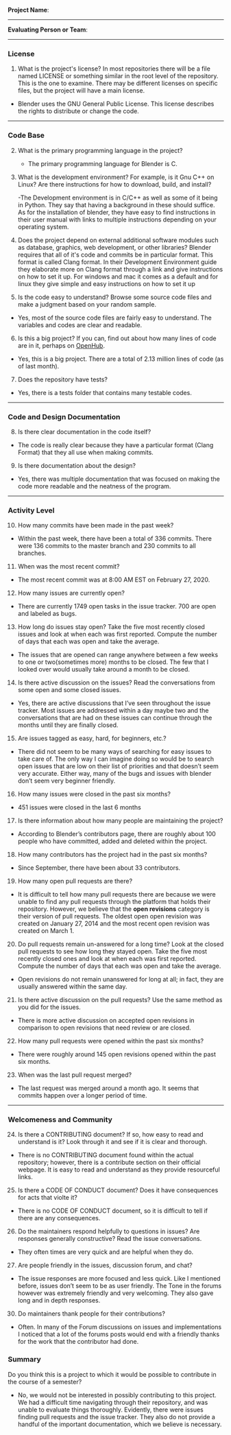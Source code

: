 **Project Name**:


---

**Evaluating Person or Team**:


---


### License

1. What is the project's license? In most repositories there will be a file named LICENSE or something similar in the root level of the repository. This is the one to examine. There may be different licenses on specific files, but the project will have a main license.
- Blender uses the GNU General Public License. This license describes the rights to distribute or change the code.

---

### Code Base


2. What is the primary programming language in the project?
    - The primary programming language for Blender is C.


3. What is the development environment? For example, is it Gnu C++ on Linux?
Are there instructions for how to download, build, and install?

   -The Development environment is in C/C++ as well as some of it being in Python. They say that having a background in these should suffice. As for the installation of blender, they have easy to find instructions in their user manual with links to multiple instructions depending on your operating system.

4. Does the project depend on external additional software modules such as
database,  graphics, web development, or other libraries?
   Blender requires that all of it's code and commits be in particular format. This format is called Clang format. In their Development Environment guide they elaborate more on Clang format through a link and give instructions on how to set it up. For windows and mac it comes as a default and for linux they give simple and easy instructions on how to set it up

5. Is the code easy to understand? Browse some source code files and make
a judgment based on your random sample.
- Yes, most of the source code files are fairly easy to understand. The variables and codes are clear and readable.

6. Is this a big project? If you can, find out about how many lines of code
are in it, perhaps on [OpenHub](https://www.openhub.net/).
- Yes, this is a big project. There are a total of 2.13 million lines of code (as of last month).


7. Does the repository have tests?
- Yes, there is a tests folder that contains many testable codes.


---

### Code and Design Documentation
8. Is there clear documentation in the code itself?
- The code is really clear because they have a particular format (Clang Format) that they all use when making commits.


9. Is there documentation about the design?
- Yes, there was multiple documentation that was focused on making the code more readable and the neatness of the program. 


---


### Activity Level


10. How many commits have been made in the past week?
- Within the past week, there have been a total of 336 commits. There were 136 commits to the master branch and 230 commits to all branches.

11. When was the most recent commit?
- The most recent commit was at 8:00 AM EST on February 27, 2020.

12. How many issues are currently open?
- There are currently 1749 open tasks in the issue tracker. 700 are open and labeled as bugs.

13. How long do issues stay open?
Take the five most recently closed issues and look at when each was first reported.
Compute the number of days that each was open and take the average.
- The issues that are opened can range anywhere between a few weeks to one or two(sometimes more) months to be closed. The few that I looked over would usually take around a month to be closed.


14. Is there active discussion on the issues?
Read the conversations from some open and some closed issues.
- Yes, there are active discussions that I’ve seen throughout the issue tracker. Most issues are addressed within a day maybe two and the conversations that are had on these issues can continue through the months until they are finally closed.

15. Are issues tagged as easy, hard, for beginners, etc.?
- There did not seem to be many ways of searching for easy issues to take care of. The only way I can imagine doing so would be to search open issues that are low on their list of priorities and that doesn’t seem very accurate. Either way, many of the bugs and issues with blender don’t seem very beginner friendly. 

16. How many issues were closed in the past six months?
- 451 issues were closed in the last 6 months


17. Is there information about how many people are maintaining the project?
- According to Blender’s contributors page, there are roughly about 100 people who have committed, added and deleted within the project.

18. How many contributors has the project had in the past six months?
- Since September, there have been about 33 contributors.


19. How many open pull requests are there?
- It is difficult to tell how many pull requests there are because we were unable to find any pull requests through the platform that holds their repository. However, we believe that the **open revisions** category is their version of pull requests. The oldest open open revision was created on January 27, 2014 and the most recent open revision was created on March 1.

20. Do pull requests remain un-answered for a long time?
Look at the closed pull requests to see how long they stayed open.
Take the five most recently closed ones and look at when each was first reported.
Compute the number of days that each was open and take the average.
- Open revisions do not remain unanswered for long at all; in fact, they are usually answered within the same day.

21. Is there active discussion on the pull requests?
Use the same method as you did for the issues.
- There is more active discussion on accepted open revisions in comparison to open revisions that need review or are closed.

22. How many pull requests were opened within the past six months?
- There were roughly around 145 open revisions opened within the past six months.


23. When was the last  pull request  merged?
- The last request was merged around a month ago. It seems that commits happen over a longer period of time. 

---
### Welcomeness and Community

24. Is there a CONTRIBUTING document? If so, how easy to read and understand is it?
Look through it and see if it is clear and thorough.
- There is no CONTRIBUTING document found within the actual repository; however, there is a contribute section on their official webpage. It is easy to read and understand as they provide resourceful links. 

25. Is there a CODE OF CONDUCT document? Does it have consequences for acts that
violte it?
- There is no CODE OF CONDUCT document, so it is difficult to tell if there are any consequences.

26. Do the maintainers respond helpfully to questions in issues?
Are responses generally constructive?
Read the issue conversations.
- They often times are very quick and are helpful when they do. 

27. Are people friendly in the issues, discussion forum, and chat?
- The issue responses are more focused and less quick. Like I mentioned before, issues don’t seem to be as user friendly. The Tone in the forums however was extremely friendly and very welcoming. They also gave long and in depth responses.

30. Do maintainers thank people for their contributions?
- Often. In many of the Forum discussions on issues and implementations I noticed that a lot of the forums posts would end with a friendly thanks for the work that the contributor had done.

### Summary
Do you think  this is a project to which it would be possible to contribute in the
course of a semester?
* No, we would not be interested in possibly contributing to this project. We had a difficult time navigating through their repository, and was unable to evaluate things thoroughly. Evidently, there were issues finding pull requests and the issue tracker. They also do not provide a handful of the important documentation, which we believe is necessary.
